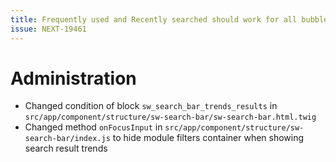 ```yaml
---
title: Frequently used and Recently searched should work for all bubbles
issue: NEXT-19461
---
```

# Administration
* Changed condition of block `sw_search_bar_trends_results` in `src/app/component/structure/sw-search-bar/sw-search-bar.html.twig`
* Changed method `onFocusInput` in `src/app/component/structure/sw-search-bar/index.js` to hide module filters container when showing search result trends
